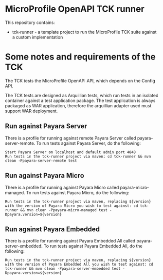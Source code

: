 # MicroProfile OpenAPI TCK runner

This repository contains:
 
 - tck-runner - a template project to run the MicroProfile TCK suite against a custom implementation

# Some notes and requirements of the TCK

The TCK tests the MicroProfile OpenAPI API, which depends on the Config API.

The TCK tests are designed as Arquillian tests, which run tests in an isolated container against a test application package. The test application is always packaged as WAR application, therefore the arquillian adapter used must support WAR deployment.

## Run against Payara Server

There is a profile for running against remote Payara Server called payara-server-remote. To run tests against Payara Server, do the following:
    
    Start Payara Server on localhost and default admin port 4848
    Run tests in the tck-runner project via maven: cd tck-runner && mvn clean -Ppayara-server-remote test


## Run against Payara Micro

There is a profile for running against Payara Micro called payara-micro-managed. To run tests against Payara Micro, do the following:

    Run tests in the tck-runner project via maven, replacing ${version} with the version of Payara Micro you wish to test against: cd tck-runner && mvn clean -Ppayara-micro-managed test -Dpayara.version=${version}

## Run against Payara Embedded

There is a profile for running against Payara Embedded All called payara-server-embedded. To run tests against Payara Embedded All, do the following:

    Run tests in the tck-runner project via maven, replacing ${version} with the version of Payara Embedded All you wish to test against: cd tck-runner && mvn clean -Ppayara-server-embedded test -Dpayara.version=${version}

